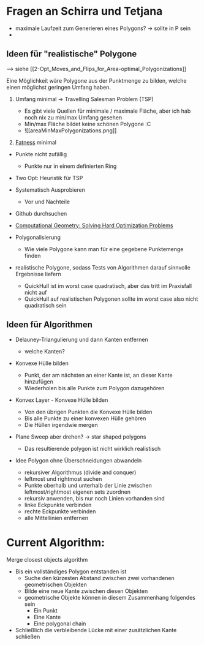# Fragen an Schirra und Tetjana
- maximale Laufzeit zum Generieren eines Polygons? -> sollte in P sein
- 


## Ideen für "realistische" Polygone

--> siehe [[2-Opt_Moves_and_Flips_for_Area-optimal_Polygonizations]]

Eine Möglichkeit wäre Polygone aus der Punktmenge zu bilden, welche einen möglichst geringen Umfang haben.

1. Umfang minimal -> Travelling Salesman Problem (TSP)
	- Es gibt viele Quellen für minimale / maximale Fläche, aber ich hab noch nix zu min/max Umfang gesehen
	- Min/max Fläche bildet keine schönen Polygone :C
	- ![[areaMinMaxPolygonizations.png]]

2. [Fatness](https://en.wikipedia.org/wiki/Fat_object_(geometry)) minimal

- Punkte nicht zufällig
	- Punkte nur in einem definierten Ring
	
- Two Opt: Heuristik für TSP 
- Systematisch Ausprobieren
	- Vor und Nachteile
- Github durchsuchen
- [Computational Geometry: Solving Hard Optimization Problems](https://cgshop.ibr.cs.tu-bs.de/)
- Polygonalisierung
	- Wie viele Polygone kann man für eine gegebene Punktemenge finden
- realistische Polygone, sodass Tests von Algorithmen darauf sinnvolle Ergebnisse liefern
	- QuickHull ist im worst case quadratisch, aber das tritt im Praxisfall nicht auf 
	- QuickHull auf realistischen Polygonen sollte im worst case also nicht quadratisch sein

## Ideen für Algorithmen

- Delauney-Triangulierung und dann Kanten entfernen
	- welche Kanten?

- Konvexe Hülle bilden
	- Punkt, der am nächsten an einer Kante ist, an dieser Kante hinzufügen
	- Wiederholen bis alle Punkte zum Polygon dazugehören

-  Konvex Layer
       - Konvexe Hülle bilden
	- Von den übrigen Punkten die Konvexe Hülle bilden
	- Bis alle Punkte zu einer konvexen Hülle gehören
	- Die Hüllen irgendwie mergen

- Plane Sweep aber drehen? -> star shaped polygons
	- Das resultierende polygon ist nicht wirklich realistisch

- Idee Polygon ohne Überschneidungen abwandeln
	- rekursiver Algorithmus (divide and conquer)
	- leftmost und rightmost suchen
	- Punkte oberhalb und unterhalb der Linie zwischen leftmost/rightmost eigenen sets zuordnen
	- rekursiv anwenden, bis nur noch Linien vorhanden sind
	- linke Eckpunkte verbinden
	- rechte Eckpunkte verbinden
	- alle Mittellinien entfernen


# Current Algorithm: 
Merge closest objects algorithm

- Bis ein vollständiges Polygon entstanden ist
	- Suche den kürzesten Abstand zwischen zwei vorhandenen geometrischen Objekten
	- Bilde eine neue Kante zwischen diesen Objekten
	- geometrische Objekte können in diesem Zusammenhang folgendes sein
		- Ein Punkt
		- Eine Kante
		- Eine polygonal chain
- Schließlich die verbleibende Lücke mit einer zusätzlichen Kante schließen